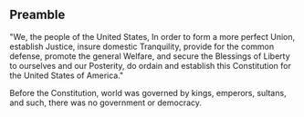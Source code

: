 ## Preamble
"We, the people of the United States, In order to form a more perfect
Union, establish Justice, insure domestic Tranquility, provide for the
common defense, promote the general Welfare, and secure the Blessings
of Liberty to ourselves and our Posterity, do ordain and establish
this Constitution for the United States of America."

Before the Constitution, world was governed by kings, emperors,
sultans, and such, there was no government or democracy.
